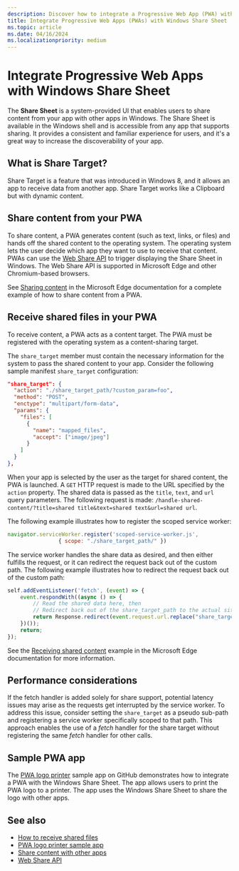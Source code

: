 ```yaml
---
description: Discover how to integrate a Progressive Web App (PWA) with the Windows Share Sheet.
title: Integrate Progressive Web Apps (PWAs) with Windows Share Sheet
ms.topic: article
ms.date: 04/16/2024
ms.localizationpriority: medium
---
```


# Integrate Progressive Web Apps with Windows Share Sheet

The **Share Sheet** is a system-provided UI that enables users to share content from your app with other apps in Windows. The Share Sheet is available in the Windows shell and is accessible from any app that supports sharing. It provides a consistent and familiar experience for users, and it's a great way to increase the discoverability of your app.

## What is Share Target?

Share Target is a feature that was introduced in Windows 8, and it allows an app to receive data from another app. Share Target works like a Clipboard but with dynamic content.

## Share content from your PWA

To share content, a PWA generates content (such as text, links, or files) and hands off the shared content to the operating system. The operating system lets the user decide which app they want to use to receive that content. PWAs can use the [Web Share API](https://developer.mozilla.org/docs/Web/API/Web_Share_API) to trigger displaying the Share Sheet in Windows. The Web Share API is supported in Microsoft Edge and other Chromium-based browsers.

See [Sharing content](/microsoft-edge/progressive-web-apps-chromium/how-to/share#sharing-content) in the Microsoft Edge documentation for a complete example of how to share content from a PWA.

## Receive shared files in your PWA

To receive content, a PWA acts as a content target. The PWA must be registered with the operating system as a content-sharing target.

The `share_target` member must contain the necessary information for the system to pass the shared content to your app. Consider the following sample manifest `share_target` configuration:

```json
"share_target": {
  "action": "./share_target_path/?custom_param=foo",
  "method": "POST",
  "enctype": "multipart/form-data",
  "params": {
    "files": [
      {
        "name": "mapped_files",
        "accept": ["image/jpeg"]
      }
    ]
  }
},
```

When your app is selected by the user as the target for shared content, the PWA is launched. A `GET` HTTP request is made to the URL specified by the `action` property. The shared data is passed as the `title`, `text`, and `url` query parameters. The following request is made: `/handle-shared-content/?title=shared title&text=shared text&url=shared url`.

The following example illustrates how to register the scoped service worker:

```javascript
navigator.serviceWorker.register('scoped-service-worker.js',
                { scope: "./share_target_path/" })
```

The service worker handles the share data as desired, and then either fulfills the request, or it can redirect the request back out of the custom path. The following example illustrates how to redirect the request back out of the custom path:

```javascript
self.addEventListener('fetch', (event) => {
    event.respondWith((async () => {
        // Read the shared data here, then
        // Redirect back out of the share_target_path to the actual site
        return Response.redirect(event.request.url.replace("share_target_path/", ""));
    })());
    return;
});
```

See the [Receiving shared content](/microsoft-edge/progressive-web-apps-chromium/how-to/share#receiving-shared-content) example in the Microsoft Edge documentation for more information.

## Performance considerations

If the fetch handler is added solely for share support, potential latency issues may arise as the requests get interrupted by the service worker. To address this issue, consider setting the `share_target` as a pseudo sub-path and registering a service worker specifically scoped to that path. This approach enables the use of a *fetch* handler for the share target without registering the same *fetch* handler for other calls.

## Sample PWA app

The [PWA logo printer](https://github.com/diekus/pwinter) sample app on GitHub demonstrates how to integrate a PWA with the Windows Share Sheet. The app allows users to print the PWA logo to a printer. The app uses the Windows Share Sheet to share the logo with other apps.

## See also

- [How to receive shared files](https://web.dev/patterns/files/receive-shared-files)
- [PWA logo printer sample app](https://github.com/diekus/pwinter)
- [Share content with other apps](/microsoft-edge/progressive-web-apps-chromium/how-to/share)
- [Web Share API](https://developer.mozilla.org/docs/Web/API/Web_Share_API)
